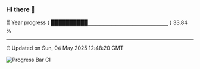 ### Hi there 👋

⏳ Year progress { ██████████▁▁▁▁▁▁▁▁▁▁▁▁▁▁▁▁▁▁▁▁ } 33.84 %

---

⏰ Updated on Sun, 04 May 2025 12:48:20 GMT

![Progress Bar CI](https://github.com/DhruviPatel157/GitHub-Actions-Demo/workflows/Progress%20Bar%20CI/badge.svg)
